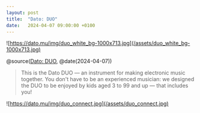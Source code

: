 ```yaml
---
layout: post
title:  "Dato: DUO"
date:   2024-04-07 09:00:00 +0100
---
```


![https://dato.mu/img/duo_white_bg-1000x713.jpg](/assets/duo_white_bg-1000x713.jpg)

@source([Dato: DUO](https://dato.mu), @date(2024-04-07))

> This is the Dato DUO — an instrument for making electronic music together. You don't have to be an experienced musician: we designed the DUO to be enjoyed by kids aged 3 to 99 and up — that includes you!

![https://dato.mu/img/duo_connect.jpg](/assets/duo_connect.jpg)
